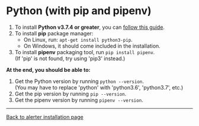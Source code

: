 # Python (with pip and pipenv)

1. To install **Python v3.7.4 or greater**, you can [follow this guide](https://realpython.com/installing-python/).
2. To install **pip** package manager:
    - On Linux, run: `apt-get install python3-pip`.
    - On Windows, it should come included in the installation.
3. To install **pipenv** packaging tool, run `pip install pipenv`.  
 (If 'pip' is not found, try using 'pip3' instead.)

**At the end, you should be able to:**
1. Get the Python version by running `python --version`.  
 (You may have to replace 'python' with 'python3.6', 'python3.7', etc.)
2. Get the pip version by running `pip --version`.
3. Get the pipenv version by running `pipenv --version`.

---
[Back to alerter installation page](./INSTALL_AND_RUN.md)